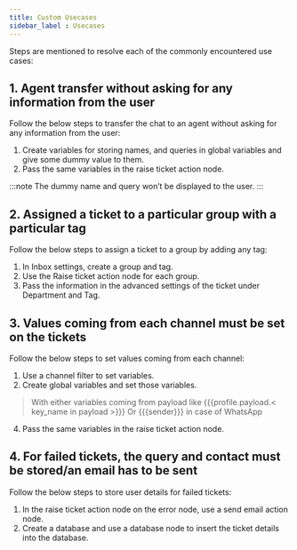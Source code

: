 ```yaml
---
title: Custom Usecases
sidebar_label : Usecases
---
```


Steps are mentioned to resolve each of the commonly encountered use cases:


## 1. Agent transfer without asking for any information from the user

Follow the below steps to transfer the chat to an agent without asking for any information from the user:

1. Create variables for storing names, and queries in global variables and give some dummy value to them.
2. Pass the same variables in the raise ticket action node.

:::note
The dummy name and query won’t be displayed to the user.
:::

  

## 2. Assigned a ticket to a particular group with a particular tag

  Follow the below steps to assign a ticket to a group by adding any tag:

1. In Inbox settings, create a group and tag.
2. Use the Raise ticket action node for each group.
3. Pass the information in the advanced settings of the ticket under Department and Tag.


## 3. Values coming from each channel must be set on the tickets

   Follow the below steps to set values coming from each channel:
1. Use a channel filter to set variables.
2. Create global variables and set those variables.

> With either variables coming from payload like {{{profile.payload.< key_name in payload >}}} Or {{{sender}}} in case of WhatsApp

4. Pass the same variables in the raise ticket action node.



## 4. For failed tickets, the query and contact must be stored/an email has to be sent

  Follow the below steps to store user details for failed tickets:

1. In the raise ticket action node on the error node, use a send email action node.
2. Create a database and use a database node to insert the ticket details into the database.

